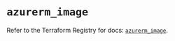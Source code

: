 # `azurerm_image`

Refer to the Terraform Registry for docs: [`azurerm_image`](https://registry.terraform.io/providers/hashicorp/azurerm/3.97.1/docs/resources/image).
